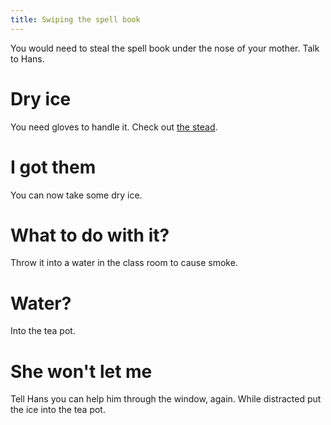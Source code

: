 ```yaml
---
title: Swiping the spell book
---
```


You would need to steal the spell book under the nose of your mother. Talk to Hans.

# Dry ice
You need gloves to handle it. Check out [the stead](040-key.md).

# I got them
You can now take some dry ice.

# What to do with it?
Throw it into a water in the class room to cause smoke.

# Water?
Into the tea pot.

# She won't let me
Tell Hans you can help him through the window, again. While distracted put the ice into the tea pot.
